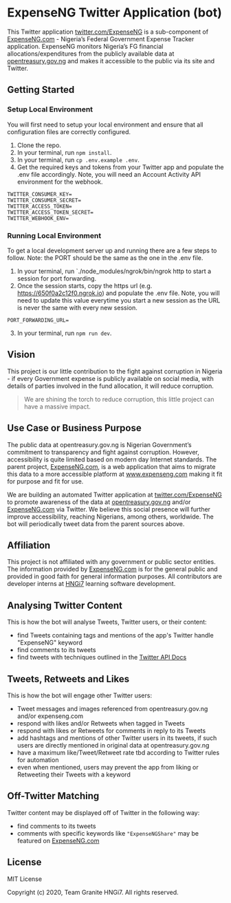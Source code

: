 # ExpenseNG Twitter Application (bot)

This Twitter application [twitter.com/ExpenseNG](https://twitter.com/expenseng) is a sub-component of [ExpenseNG.com](https://www.expenseng.com/) - Nigeria’s Federal Government Expense Tracker application. ExpenseNG monitors Nigeria’s FG financial allocations/expenditures from the publicly available data at [opentreasury.gov.ng](https://opentreasury.gov.ng/) and makes it accessible to the public via its site and Twitter.

## Getting Started

### Setup Local Environment

You will first need to setup your local environment and ensure that all configuration files are correctly configured.

1. Clone the repo.
2. In your terminal, run `npm install`.
3. In your terminal, run `cp .env.example .env`.
4. Get the required keys and tokens from your Twitter app and populate the .env file accordingly. Note, you will need an Account Activity API environment for the webhook.

```
TWITTER_CONSUMER_KEY=
TWITTER_CONSUMER_SECRET=
TWITTER_ACCESS_TOKEN=
TWITTER_ACCESS_TOKEN_SECRET=
TWITTER_WEBHOOK_ENV=
```

### Running Local Environment

To get a local development server up and running there are a few steps to follow. Note: the PORT should be the same as the one in the .env file.

1. In your terminal, run `./node_modules/ngrok/bin/ngrok http <PORT> to start a session for port forwarding.
2. Once the session starts, copy the https url (e.g. https://650f0a2c12f0.ngrok.io) and populate the .env file. Note, you will need to update this value everytime you start a new session as the URL is never the same with every new session.

```
PORT_FORWARDING_URL=
```

3. In your terminal, run `npm run dev`.

## Vision

This project is our little contribution to the fight against corruption in Nigeria - if every Government expense is publicly available on social media, with details of parties involved in the fund allocation, it will reduce corruption.

> We are shining the torch to reduce corruption, this little project can have a massive impact.

## Use Case or Business Purpose

The public data at opentreasury.gov.ng is Nigerian Government’s commitment to transparency and fight against corruption. However, accessibility is quite limited based on modern day Internet standards. The parent project, [ExpenseNG.com](https://www.expenseng.com/), is a web application that aims to migrate this data to a more accessible platform at www.expenseng.com making it fit for purpose and fit for use.

We are building an automated Twitter application at [twitter.com/ExpenseNG](https://twitter.com/expenseng) to promote awareness of the data at [opentreasury.gov.ng](https://opentreasury.gov.ng/) and/or [ExpenseNG.com](https://www.expenseng.com/) via Twitter. We believe this social presence will further improve accessibility, reaching Nigerians, among others, worldwide. The bot will periodically tweet data from the parent sources above.

## Affiliation

This project is not affiliated with any government or public sector entities. The information provided by [ExpenseNG.com](https://www.expenseng.com/) is for the general public and provided in good faith for general information purposes. All contributors are developer interns at [HNGi7](https://hngi7.hng.tech/) learning software development.

## Analysing Twitter Content

This is how the bot will analyse Tweets, Twitter users, or their content:

- find Tweets containing tags and mentions of the app's Twitter handle "ExpenseNG" keyword
- find comments to its tweets
- find tweets with techniques outlined in the [Twitter API Docs](https://developer.twitter.com/en/docs/tutorials/consuming-streaming-data)

## Tweets, Retweets and Likes

This is how the bot will engage other Twitter users:

- Tweet messages and images referenced from opentreasury.gov.ng and/or expenseng.com
- respond with likes and/or Retweets when tagged in Tweets
- respond with likes or Retweets for comments in reply to its Tweets
- add hashtags and mentions of other Twitter users in its tweets, if such users are directly mentioned in original data at opentreasury.gov.ng
- have a maximum like/Tweet/Retweet rate tbd according to Twitter rules for automation
- even when mentioned, users may prevent the app from liking or Retweeting their Tweets with a keyword

## Off-Twitter Matching

Twitter content may be displayed off of Twitter in the following way:

- find comments to its tweets
- comments with specific keywords like `"ExpenseNGShare"` may be featured on [ExpenseNG.com](https://www.expenseng.com/)

## License

MIT License

Copyright (c) 2020, Team Granite HNGi7. All rights reserved.
